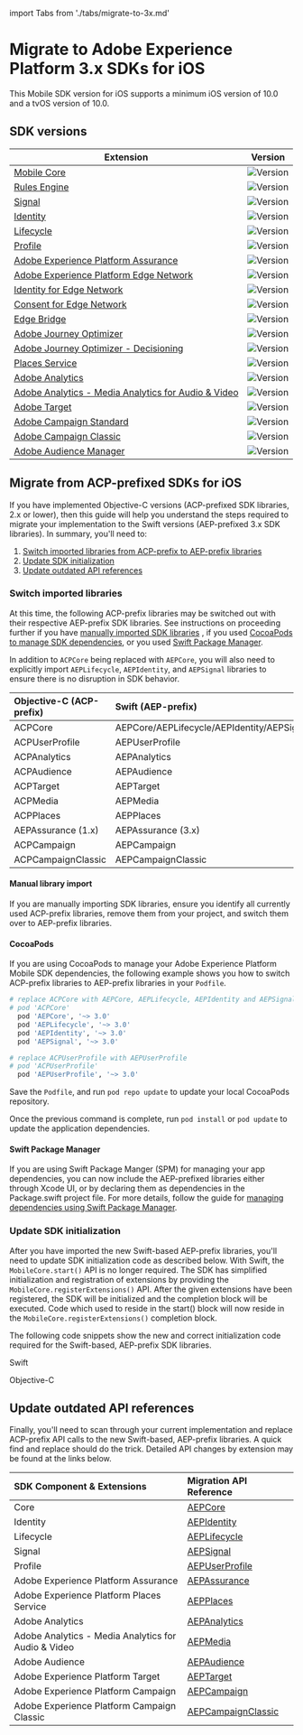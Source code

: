 import Tabs from './tabs/migrate-to-3x.md'

# Migrate to Adobe Experience Platform 3.x SDKs for iOS

<InlineAlert variant="info" slots="text"/>

This Mobile SDK version for iOS supports a minimum iOS version of 10.0 and a tvOS version of 10.0.

## SDK versions

| Extension | Version |
|---|---|
| [Mobile Core](../../../home/base/mobile-core/index.md) | ![Version](https://img.shields.io/github/v/release/adobe/aepsdk-core-ios.svg?label=AEPCore&logo=apple&logoColor=white&color=orange&sort=semver&filter=3*) |
| [Rules Engine](../../../home/base/mobile-core/rules-engine/index.md) | ![Version](https://img.shields.io/github/v/release/adobe/aepsdk-rulesengine-ios.svg?label=AEPRulesEngine&logo=apple&logoColor=white&color=orange&sort=semver&filter=1*) |
| [Signal](../../../home/base/mobile-core/signal/index.md) | ![Version](https://img.shields.io/github/v/release/adobe/aepsdk-core-ios.svg?label=AEPSignal&logo=apple&logoColor=white&color=orange&sort=semver&filter=3*) |
| [Identity](../../../home/base/mobile-core/identity/index.md) | ![Version](https://img.shields.io/github/v/release/adobe/aepsdk-core-ios.svg?label=AEPIdentity&logo=apple&logoColor=white&color=orange&sort=semver&filter=3*) |
| [Lifecycle](../../../home/base/mobile-core/lifecycle/index.md) | ![Version](https://img.shields.io/github/v/release/adobe/aepsdk-core-ios.svg?label=AEPLifecycle&logo=apple&logoColor=white&color=orange&sort=semver&filter=3*) |
| [Profile](../../../home/base/profile/index.md) | ![Version](https://img.shields.io/github/v/release/adobe/aepsdk-userprofile-ios.svg?label=AEPUserProfile&logo=apple&logoColor=white&color=orange&sort=semver&filter=3*) |
| [Adobe Experience Platform Assurance](../../../home/base/assurance/index.md) | ![Version](https://img.shields.io/github/v/release/adobe/aepsdk-assurance-ios.svg?label=AEPAssurance&logo=apple&logoColor=white&color=orange&sort=semver&filter=3*) |
| [Adobe Experience Platform Edge Network](../../../edge/edge-network/index.md) | ![Version](https://img.shields.io/github/v/release/adobe/aepsdk-edge-ios.svg?label=AEPEdge&logo=apple&logoColor=white&color=orange&sort=semver&filter=1*) |
| [Identity for Edge Network](../../../edge/identity-for-edge-network/index.md) | ![Version](https://img.shields.io/github/v/release/adobe/aepsdk-edgeidentity-ios.svg?label=AEPEdgeIdentity&logo=apple&logoColor=white&color=orange&sort=semver&filter=1*) |
| [Consent for Edge Network](../../../edge/consent-for-edge-network/index.md) | ![Version](https://img.shields.io/github/v/release/adobe/aepsdk-edgeconsent-ios.svg?label=AEPEdgeConsent&logo=apple&logoColor=white&color=orange&sort=semver&filter=1*) |
| [Edge Bridge](../../../solution/adobe-analytics/migrate-to-edge-network.md) | ![Version](https://img.shields.io/github/v/release/adobe/aepsdk-edgebridge-ios.svg?label=AEPEdgeBridge&logo=apple&logoColor=white&color=orange&sort=semver&filter=1*) |
| [Adobe Journey Optimizer](../../../edge/adobe-journey-optimizer/index.md) | ![Version](https://img.shields.io/github/v/release/adobe/aepsdk-messaging-ios.svg?label=AEPMessaging&logo=apple&logoColor=white&color=orange&sort=semver&filter=1*) |
| [Adobe Journey Optimizer - Decisioning](../../../edge/adobe-journey-optimizer-decisioning/index.md) | ![Version](https://img.shields.io/github/v/release/adobe/aepsdk-optimize-ios.svg?label=AEPOptimize&logo=apple&logoColor=white&color=orange&sort=semver&filter=1*) |
| [Places Service](https://experienceleague.adobe.com/docs/places/using/home.html) | ![Version](https://img.shields.io/github/v/release/adobe/aepsdk-places-ios.svg?label=AEPPlaces&logo=apple&logoColor=white&color=orange&sort=semver&filter=3*) |
| [Adobe Analytics](../../../solution/adobe-analytics/index.md) | ![Version](https://img.shields.io/github/v/release/adobe/aepsdk-analytics-ios.svg?label=AEPAnalytics&logo=apple&logoColor=white&color=orange&sort=semver&filter=3*) |
| [Adobe Analytics - Media Analytics for Audio & Video](../../../solution/adobe-media-analytics/index.md) | ![Version](https://img.shields.io/github/v/release/adobe/aepsdk-media-ios.svg?label=AEPMedia&logo=apple&logoColor=white&color=orange&sort=semver&filter=3*) |
| [Adobe Target](../../../solution/adobe-target/index.md) | ![Version](https://img.shields.io/github/v/release/adobe/aepsdk-target-ios.svg?label=AEPTarget&logo=apple&logoColor=white&color=orange&sort=semver&filter=3*) |
| [Adobe Campaign Standard](../../../solution/adobe-campaign-standard/index.md) | ![Version](https://img.shields.io/github/v/release/adobe/aepsdk-campaign-ios.svg?label=AEPCampaign&logo=apple&logoColor=white&color=orange&sort=semver&filter=3*) |
| [Adobe Campaign Classic](../../../solution/adobe-campaign-classic/index.md) | ![Version](https://img.shields.io/github/v/release/adobe/aepsdk-campaignclassic-ios.svg?label=AEPCampaignClassic&logo=apple&logoColor=white&color=orange&sort=semver&filter=3*) |
| [Adobe Audience Manager](../../../solution/adobe-audience-manager/index.md) | ![Version](https://img.shields.io/github/v/release/adobe/aepsdk-audience-ios.svg?label=AEPAudience&logo=apple&logoColor=white&color=orange&sort=semver&filter=3*) |

## Migrate from ACP-prefixed SDKs for iOS

If you have implemented Objective-C versions (ACP-prefixed SDK libraries, 2.x or lower), then this guide will help you understand the steps required to migrate your implementation to the Swift versions (AEP-prefixed 3.x SDK libraries). In summary, you'll need to:

1. [Switch imported libraries from ACP-prefix to AEP-prefix libraries](#switch-imported-libraries)
2. [Update SDK initialization](#update-sdk-initialization)
3. [Update outdated API references](#update-outdated-api-references)

### Switch imported libraries

At this time, the following ACP-prefix libraries may be switched out with their respective AEP-prefix SDK libraries. See instructions on proceeding further if you have [manually imported SDK libraries](#manual-library-import) , if you used [CocoaPods to manage SDK dependencies](#cocoapods), or you used [Swift Package Manager](#swift-package-manager).

<InlineAlert variant="warning" slots="text"/>

In addition to `ACPCore` being replaced with `AEPCore`, you will also need to explicitly import `AEPLifecycle`, `AEPIdentity`, and `AEPSignal` libraries to ensure there is no disruption in SDK behavior.

| Objective-C (ACP-prefix) | Swift (AEP-prefix) |
| :----------------------- | :----------------- |
| ACPCore | AEPCore/AEPLifecycle/AEPIdentity/AEPSignal |
| ACPUserProfile | AEPUserProfile |
| ACPAnalytics | AEPAnalytics |
| ACPAudience | AEPAudience |
| ACPTarget | AEPTarget |
| ACPMedia | AEPMedia |
| ACPPlaces | AEPPlaces |
| AEPAssurance (1.x) | AEPAssurance (3.x) |
| ACPCampaign | AEPCampaign |
| ACPCampaignClassic | AEPCampaignClassic |

#### Manual library import

If you are manually importing SDK libraries, ensure you identify all currently used ACP-prefix libraries, remove them from your project, and switch them over to AEP-prefix libraries.

#### CocoaPods

If you are using CocoaPods to manage your Adobe Experience Platform Mobile SDK dependencies, the following example shows you how to switch ACP-prefix libraries to AEP-prefix libraries in your `Podfile`.

```ruby
# replace ACPCore with AEPCore, AEPLifecycle, AEPIdentity and AEPSignal
# pod 'ACPCore'
  pod 'AEPCore', '~> 3.0'
  pod 'AEPLifecycle', '~> 3.0'
  pod 'AEPIdentity', '~> 3.0'
  pod 'AEPSignal', '~> 3.0'

# replace ACPUserProfile with AEPUserProfile
# pod 'ACPUserProfile'
  pod 'AEPUserProfile', '~> 3.0'
```

Save the `Podfile`, and run `pod repo update` to update your local CocoaPods repository.

Once the previous command is complete, run `pod install` or `pod update` to update the application dependencies.

#### Swift Package Manager

If you are using Swift Package Manger (SPM) for managing your app dependencies, you can now include the AEP-prefixed libraries either through Xcode UI, or by declaring them as dependencies in the Package.swift project file. For more details, follow the guide for [managing dependencies using Swift Package Manager](../../manage-spm-dependencies.md).

### Update SDK initialization

After you have imported the new Swift-based AEP-prefix libraries, you'll need to update SDK initialization code as described below. With Swift, the `MobileCore.start()` API is no longer required. The SDK has simplified initialization and registration of extensions by providing the `MobileCore.registerExtensions()` API. After the given extensions have been registered, the SDK will be initialized and the completion block will be executed. Code which used to reside in the start() block will now reside in the `MobileCore.registerExtensions()` completion block.

The following code snippets show the new and correct initialization code required for the Swift-based, AEP-prefix SDK libraries.

<TabsBlock orientation="horizontal" slots="heading, content" repeat="2"/>

Swift

<Tabs query="lang=swift"/>

Objective-C

<Tabs query="lang=obj-c"/>

## Update outdated API references

Finally, you'll need to scan through your current implementation and replace ACP-prefix API calls to the new Swift-based, AEP-prefix libraries. A quick find and replace should do the trick. Detailed API changes by extension may be found at the links below.

| SDK Component & Extensions | Migration API Reference |
| :--- | :--- |
| Core | [AEPCore](https://developer.adobe.com/client-sdks/previous-versions/documentation/mobile-core/migration) |
| Identity | [AEPIdentity](https://developer.adobe.com/client-sdks/previous-versions/documentation/mobile-core/identity/migration) |
| Lifecycle | [AEPLifecycle](https://developer.adobe.com/client-sdks/previous-versions/documentation/mobile-core/lifecycle/migration) |
| Signal | [AEPSignal](https://developer.adobe.com/client-sdks/previous-versions/documentation/mobile-core/signal/migration) |
| Profile | [AEPUserProfile](https://developer.adobe.com/client-sdks/previous-versions/documentation/profile/migration) |
| Adobe Experience Platform Assurance | [AEPAssurance](https://developer.adobe.com/client-sdks/previous-versions/documentation/platform-assurance-sdk/migration) |
| Adobe Experience Platform Places Service | [AEPPlaces](https://developer.adobe.com/client-sdks/previous-versions/documentation/places/migration) |
| Adobe Analytics | [AEPAnalytics](https://developer.adobe.com/client-sdks/previous-versions/documentation/adobe-analytics/migration) |
| Adobe Analytics - Media Analytics for Audio & Video | [AEPMedia](https://developer.adobe.com/client-sdks/previous-versions/documentation/adobe-media-analytics/migration) |
| Adobe Audience | [AEPAudience](https://developer.adobe.com/client-sdks/previous-versions/documentation/adobe-audience-manager/migration) |
| Adobe Experience Platform Target | [AEPTarget](https://developer.adobe.com/client-sdks/previous-versions/documentation/adobe-target/migration) |
| Adobe Experience Platform Campaign | [AEPCampaign](https://developer.adobe.com/client-sdks/previous-versions/documentation/adobe-campaign-standard/migration) |
| Adobe Experience Platform Campaign Classic | [AEPCampaignClassic](https://developer.adobe.com/client-sdks/previous-versions/documentation/adobe-campaign-classic/migration) |
